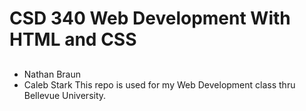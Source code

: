 # CSD 340 Web Development With HTML and CSS
##
* Nathan Braun
* Caleb Stark
This repo is used for my Web Development class thru Bellevue University.
